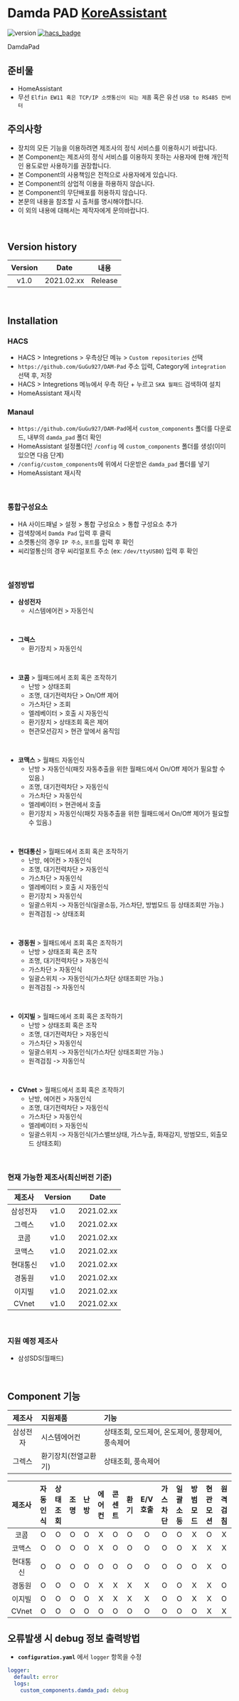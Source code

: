# Damda PAD [KoreAssistant][ka_link]

![version](https://img.shields.io/badge/version-1.0-blue)
[![hacs_badge](https://img.shields.io/badge/HACS-Custom-orange.svg)](https://github.com/custom-components/hacs)

DamdaPad<br>

## 준비물

- HomeAssistant
- 무선 `Elfin EW11 혹은 TCP/IP 소켓통신이 되는 제품` 혹은 유선 `USB to RS485 컨버터`

## 주의사항

- 장치의 모든 기능을 이용하려면 제조사의 정식 서비스를 이용하시기 바랍니다.
- 본 Component는 제조사의 정식 서비스를 이용하지 못하는 사용자에 한해 개인적인 용도로만 사용하기를 권장합니다.
- 본 Component의 사용책임은 전적으로 사용자에게 있습니다.
- 본 Component의 상업적 이용을 하용하지 않습니다.
- 본 Component의 무단배포를 허용하지 않습니다.
- 본문의 내용을 참조할 시 출처를 명시해야합니다.
- 이 외의 내용에 대해서는 제작자에게 문의바랍니다.

<br>

## Version history

| Version |    Date    | 내용    |
| :-----: | :--------: | ------- |
|  v1.0   | 2021.02.xx | Release |

<br>

## Installation

### HACS

- HACS > Integretions > 우측상단 메뉴 > `Custom repositories` 선택
- `https://github.com/GuGu927/DAM-Pad` 주소 입력, Category에 `integration` 선택 후, 저장
- HACS > Integretions 메뉴에서 우측 하단 + 누르고 `SKA 월패드` 검색하여 설치
- HomeAssistant 재시작

### Manaul

- `https://github.com/GuGu927/DAM-Pad`에서 `custom_components` 폴더를 다운로드, 내부의 `damda_pad` 폴더 확인
- HomeAssistant 설정폴더인 `/config` 에 `custom_components` 폴더를 생성(이미 있으면 다음 단계)
- `/config/custom_components`에 위에서 다운받은 `damda_pad` 폴더를 넣기
- HomeAssistant 재시작

<br>

### 통합구성요소

- HA 사이드패널 > 설정 > 통합 구성요소 > 통합 구성요소 추가
- 검색창에서 `Damda Pad` 입력 후 클릭
- 소켓통신의 경우 `IP 주소`, `포트`를 입력 후 확인
- 씨리얼통신의 경우 씨리얼포트 주소 (ex: `/dev/ttyUSB0`) 입력 후 확인

<br>

### 설정방법

- **삼성전자**
  - 시스템에어컨 > 자동인식

<br>

- **그렉스**
  - 환기장치 > 자동인식

<br>

- **코콤** > 월패드에서 조회 혹은 조작하기
  - 난방 > 상태조회
  - 조명, 대기전력차단 > On/Off 제어
  - 가스차단 > 조회
  - 엘레베이터 > 호출 시 자동인식
  - 환기장치 > 상태조회 혹은 제어
  - 현관모션감지 > 현관 앞에서 움직임

<br>

- **코맥스** > 월패드 자동인식
  - 난방 > 자동인식(패킷 자동추출을 위한 월패드에서 On/Off 제어가 필요할 수 있음.)
  - 조명, 대기전력차단 > 자동인식
  - 가스차단 > 자동인식
  - 엘레베이터 > 현관에서 호출
  - 환기장치 > 자동인식(패킷 자동추출을 위한 월패드에서 On/Off 제어가 필요할 수 있음.)

<br>

- **현대통신** > 월패드에서 조회 혹은 조작하기
  - 난방, 에어컨 > 자동인식
  - 조명, 대기전력차단 > 자동인식
  - 가스차단 > 자동인식
  - 엘레베이터 > 호출 시 자동인식
  - 환기장치 > 자동인식
  - 일괄스위치 -> 자동인식(일괄소등, 가스차단, 방범모드 등 상태조회만 가능.)
  - 원격검침 -> 상태조회

<br>

- **경동원** > 월패드에서 조회 혹은 조작하기
  - 난방 > 상태조회 혹은 조작
  - 조명, 대기전력차단 > 자동인식
  - 가스차단 > 자동인식
  - 일괄스위치 -> 자동인식(가스차단 상태조회만 가능.)
  - 원격검침 -> 자동인식

<br>

- **이지빌** > 월패드에서 조회 혹은 조작하기
  - 난방 > 상태조회 혹은 조작
  - 조명, 대기전력차단 > 자동인식
  - 가스차단 > 자동인식
  - 일괄스위치 -> 자동인식(가스차단 상태조회만 가능.)
  - 원격검침 -> 자동인식

<br>

- **CVnet** > 월패드에서 조회 혹은 조작하기
  - 난방, 에어컨 > 자동인식
  - 조명, 대기전력차단 > 자동인식
  - 가스차단 > 자동인식
  - 엘레베이터 > 자동인식
  - 일괄스위치 -> 자동인식(가스밸브상태, 가스누출, 화재감지, 방범모드, 외출모드 상태조회)

<br>

### 현재 가능한 제조사(최신버전 기준)

|  제조사  | Version |    Date    |
| :------: | :-----: | :--------: |
| 삼성전자 |  v1.0   | 2021.02.xx |
|  그렉스  |  v1.0   | 2021.02.xx |
|   코콤   |  v1.0   | 2021.02.xx |
|  코맥스  |  v1.0   | 2021.02.xx |
| 현대통신 |  v1.0   | 2021.02.xx |
|  경동원  |  v1.0   | 2021.02.xx |
|  이지빌  |  v1.0   | 2021.02.xx |
|  CVnet   |  v1.0   | 2021.02.xx |

<br>

### 지원 예정 제조사

- 삼성SDS(월패드)

<br>

## Component 기능

|  제조사  | 지원제품             | 기능                                             |
| :------: | :------------------- | :----------------------------------------------- |
| 삼성전자 | 시스템에어컨         | 상태조회, 모드제어, 온도제어, 풍향제어, 풍속제어 |
|  그렉스  | 환기장치(전열교환기) | 상태조회, 풍속제어                               |

|  제조사  | 자동인식 | 상태조회 | 조명 | 난방 | 에어컨 | 콘센트 | 환기 | E/V호출 | 가스차단 | 일괄소등 | 방범모드 | 현관모션 | 원격검침 |
| :------: | :------: | :------: | :--: | :--: | :----: | :----: | :--: | :-----: | :------: | :------: | :------: | :------: | :------: |
|   코콤   |    O     |    O     |  O   |  O   |   X    |   O    |  O   |    O    |    O     |    O     |    X     |    O     |    X     |
|  코맥스  |    O     |    O     |  O   |  O   |   X    |   O    |  O   |    O    |    O     |    O     |    X     |    X     |    X     |
| 현대통신 |    O     |    O     |  O   |  O   |   O    |   O    |  O   |    O    |    O     |    O     |    O     |    X     |    O     |
|  경동원  |    O     |    O     |  O   |  O   |   X    |   X    |  X   |    X    |    O     |    O     |    X     |    X     |    O     |
|  이지빌  |    O     |    O     |  O   |  O   |   X    |   X    |  X   |    X    |    O     |    O     |    X     |    X     |    O     |
|  CVnet   |    O     |    O     |  O   |  O   |   O    |   O    |  O   |    O    |    O     |    O     |    O     |    X     |    X     |

## 오류발생 시 debug 정보 출력방법

- **`configuration.yaml`** 에서 `logger` 항목을 수정<br>

```yaml
logger:
  default: error
  logs:
    custom_components.damda_pad: debug
```

[ka_link]: https://cafe.naver.com/koreassistant

